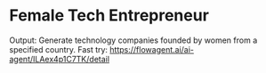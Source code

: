 # Female Tech Entrepreneur
Output: Generate technology companies founded by women from a specified country.
Fast try: https://flowagent.ai/ai-agent/ILAex4p1C7TK/detail
